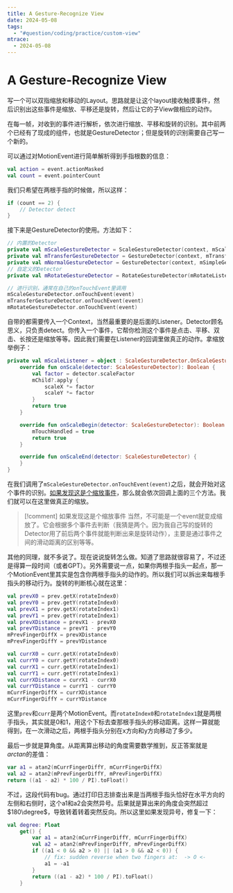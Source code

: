 ```yaml
---
title: A Gesture-Recognize View
date: 2024-05-08
tags:
  - "#question/coding/practice/custom-view"
mtrace:
  - 2024-05-08
---
```


# A Gesture-Recognize View

写一个可以双指缩放和移动的Layout。思路就是让这个layout接收触摸事件，然后识别出这些事件是缩放、平移还是旋转，然后让它的子View做相应的动作。

在每一帧，对收到的事件进行解析，依次进行缩放、平移和旋转的识别。其中前两个已经有了现成的组件，也就是GestureDetector；但是旋转的识别需要自己写一个新的。

可以通过对MotionEvent进行简单解析得到手指根数的信息：

```kotlin
val action = event.actionMasked
val count = event.pointerCount
```

我们只希望在两根手指的时候做，所以这样：

```kotlin
if (count == 2) {
	// Detector detect
}
```

接下来是GestureDetector的使用。方法如下：

```kotlin
// 内置的Detector
private val mScaleGestureDetector = ScaleGestureDetector(context, mScaleListener)
private val mTransferGestureDetector = GestureDetector(context, mTransferListener)
private val mNormalGestureDetector = GestureDetector(context, mSimpleGestureListener)
// 自定义的Detector
private val mRotateGestureDetector = RotateGestureDetector(mRotateListener)

// 进行识别，通常在自己的onTouchEvent里调用
mScaleGestureDetector.onTouchEvent(event)
mTransferGestureDetector.onTouchEvent(event)
mRotateGestureDetector.onTouchEvent(event)
```

自带的都需要传入一个Context，当然最重要的是后面的Listener。Detector顾名思义，只负责detect。你传入一个事件，它帮你检测这个事件是点击、平移、双击、长按还是缩放等等。因此我们需要在Listener的回调里做真正的动作。拿缩放举例子：

```kotlin
private val mScaleListener = object : ScaleGestureDetector.OnScaleGestureListener {
	override fun onScale(detector: ScaleGestureDetector): Boolean {
		val factor = detector.scaleFactor
		mChild?.apply {
			scaleX *= factor
			scaleY *= factor
		}
		return true
	}

	override fun onScaleBegin(detector: ScaleGestureDetector): Boolean {
		mTouchHandled = true
		return true
	}

	override fun onScaleEnd(detector: ScaleGestureDetector) {
	}
}
```

在我们调用了`mScaleGestureDetector.onTouchEvent(event)`之后，就会开始对这个事件的识别。<u>如果发现这是个缩放事件</u>，那么就会依次回调上面的三个方法。我们就可以在这里做真正的缩放。

> [!comment] 如果发现这是个缩放事件
> 当然，不可能是一个event就变成缩放了。它会根据多个事件去判断（我猜是两个。因为我自己写的旋转的Detector用了前后两个事件就能判断出来是旋转动作），主要是通过事件之间的滑动距离的区别等等。

其他的同理，就不多说了。现在说说旋转怎么做。知道了思路就很容易了，不过还是得算一段时间（或者GPT）。另外需要说一点，如果你两根手指头一起点，那一个MotionEvent里其实是包含你两根手指头的动作的。所以我们可以拆出来每根手指头的移动行为。旋转的判断核心就在这里：

```kotlin
val prevX0 = prev.getX(rotateIndex0)
val prevY0 = prev.getY(rotateIndex0)
val prevX1 = prev.getX(rotateIndex1)
val prevY1 = prev.getY(rotateIndex1)
val prevXDistance = prevX1 - prevX0
val prevYDistance = prevY1 - prevY0
mPrevFingerDiffX = prevXDistance
mPrevFingerDiffY = prevYDistance

val currX0 = curr.getX(rotateIndex0)
val currY0 = curr.getY(rotateIndex0)
val currX1 = curr.getX(rotateIndex1)
val currY1 = curr.getY(rotateIndex1)
val currXDistance = currX1 - currX0
val currYDistance = currY1 - currY0
mCurrFingerDiffX = currXDistance
mCurrFingerDiffY = currYDistance
```

这里`prev`和`curr`是两个MotionEvent。而`rotateIndex0`和`rotateIndex1`就是两根手指头，其实就是0和1，用这个下标去查那根手指头的移动距离。这样一算就能得到，在一次滑动之后，两根手指头分别在x方向和y方向移动了多少。

最后一步就是算角度。从距离算出移动的角度需要数学推到，反正答案就是$arctan$的差值：

```kotlin
var a1 = atan2(mCurrFingerDiffY, mCurrFingerDiffX)
val a2 = atan2(mPrevFingerDiffY, mPrevFingerDiffX)
return ((a1 - a2) * 100 / PI).toFloat()
```

不过，这段代码有bug。通过打印日志排查出来是当两根手指头恰好在水平方向的左侧和右侧时，这个a1和a2会突然异号。后果就是算出来的角度会突然超过$180\degree$，导致转着转着突然反向。所以这里如果发现异号，修复一下：

```kotlin
val degree: Float
	get() {
		var a1 = atan2(mCurrFingerDiffY, mCurrFingerDiffX)
		val a2 = atan2(mPrevFingerDiffY, mPrevFingerDiffX)
		if ((a1 < 0 && a2 > 0) || (a1 > 0 && a2 < 0)) {
			// fix: sudden reverse when two fingers at:  -> O <-
			a1 = -a1
		}
		return ((a1 - a2) * 100 / PI).toFloat()
	}
```